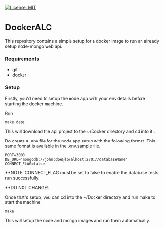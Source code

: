 [![License: MIT](https://img.shields.io/badge/License-MIT-yellow.svg)](https://opensource.org/licenses/MIT)

# DockerALC

This repository contains a simple setup for a docker image to run an already setup node-mongo web api.

### Requirements
* git
* docker

### Setup

Firstly, you'd need to setup the node app with your env details before starting the docker machine.

Run
```
make deps
```

This will download the api project to the ~/Docker directory and cd into it .

Do create a .env file for the node app setup with the following format.
This same format is available in the .env.sample file.
```
PORT=3000
DB_URL='mongodb://john:doe@localhost:27017/databaseName'
CONNECT_FLAG=false
```
**NOTE: CONNECT_FLAG must be set to false to enable the database tests run successfully.

**DO NOT CHANGE!.

Once that's setup, you can cd into the ~/Docker directory and run make to start the machine

```
make 
```

This will setup the node and mongo images and run them automatically.

